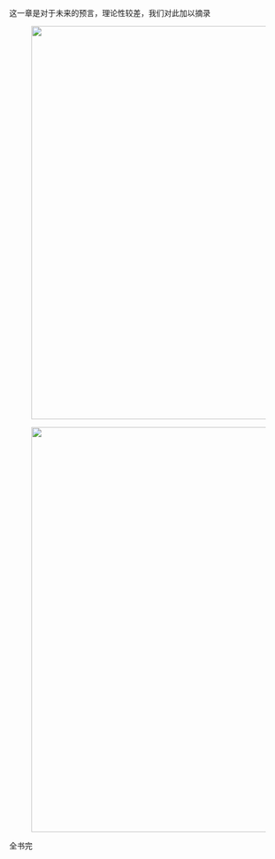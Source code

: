 <p data-pid="WDzEBlGh">这一章是对于未来的预言，理论性较差，我们对此加以摘录</p><figure data-size="normal"><img src="https://picx.zhimg.com/v2-793d92225e79d9a559a8ebc1c99ed147_720w.jpg?source=d16d100b" data-caption="" data-size="normal" data-rawwidth="710" data-rawheight="215" class="origin_image zh-lightbox-thumb" width="710" data-original="https://pic1.zhimg.com/v2-793d92225e79d9a559a8ebc1c99ed147_720w.jpg?source=d16d100b"></figure><figure data-size="normal"><img src="https://pic1.zhimg.com/v2-dcb5227d64a4b5b92320182b61a3759d_720w.jpg?source=d16d100b" data-caption="" data-size="normal" data-rawwidth="731" data-rawheight="439" class="origin_image zh-lightbox-thumb" width="731" data-original="https://picx.zhimg.com/v2-dcb5227d64a4b5b92320182b61a3759d_720w.jpg?source=d16d100b"></figure><p data-pid="8CUuHuGg">全书完</p>